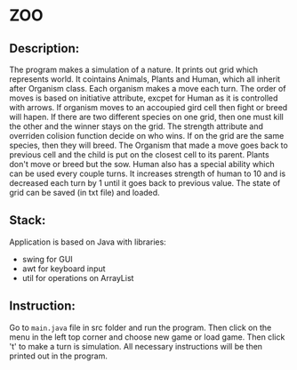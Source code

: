 # ZOO

## Description:
 The program makes a simulation of a nature. It prints out grid which represents world. It cointains Animals, Plants and Human, which all inherit after Organism class. Each organism makes a move each turn. The order of moves is based on initiative attribute, excpet for Human as it is controlled with arrows. If organism moves to an accoupied gird cell then fight or breed will hapen. If there are two different species on one grid, then one must kill the other and the winner stays on the grid. The strength attribute and overriden colision function decide on who wins. If on the grid are the same species, then they will breed. The Organism that made a move goes back to previous cell and the child is put on the closest cell to its parent. Plants don't move or breed but the sow. Human also has a special ability which can be used every couple turns. It increases strength of human to 10 and is decreased each turn by 1 until it goes back to previous value. The state of grid can be saved (in txt file) and loaded.

## Stack:
Application is based on Java with libraries:
- swing for GUI
- awt for keyboard input
- util for operations on ArrayList

## Instruction:
 Go to `main.java` file in src folder and run the program. Then click on the menu in the left top corner and choose new game or load game. Then click 't' to make a turn is simulation. All necessary instructions will be then printed out in the program.